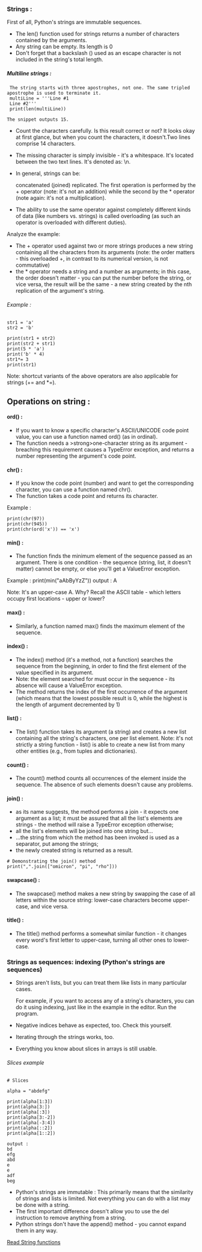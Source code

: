 ### Strings :
First of all, Python's strings are immutable sequences.
- The len() function used for strings returns a number of characters contained by the arguments.
- Any string can be empty. Its length is 0
- Don't forget that a backslash (\) used as an escape character is not included in the string's total length.
##### Multiline strings :
     The string starts with three apostrophes, not one. The same tripled apostrophe is used to terminate it.
     multiLine = '''Line #1
     Line #2'''
     print(len(multiLine))

    The snippet outputs 15.

- Count the characters carefully. Is this result correct or not? It looks okay at first glance, but when you count the characters, it doesn't.Two lines comprise 14 characters.
- The missing character is simply invisible - it's a whitespace. It's located between the two text lines. It's denoted as: \n.

- In general, strings can be:

    concatenated (joined)
    replicated.
    The first operation is performed by the + operator (note: it's not an addition) while the second by the * operator (note again: it's not a multiplication).

- The ability to use the same operator against completely different kinds of data (like numbers vs. strings) is called overloading (as such an operator is overloaded with different duties).

Analyze the example:

 - The + operator used against two or more strings produces a new string containing all the characters from its arguments (note: the order matters - this overloaded +, in contrast to its numerical version, is not commutative)
 - the * operator needs a string and a number as arguments; in this case, the order doesn't matter - you can put the number before the string, or vice versa, the result will be the same - a new string created by the nth replication of the argument's string.
###### Example :
```
str1 = 'a'
str2 = 'b'

print(str1 + str2)
print(str2 + str1)
print(5 * 'a')
print('b' * 4)
str1*= 3
print(str1)
```
Note: shortcut variants of the above operators are also applicable for strings (+= and *=).


## Operations on string :
#### ord() : 
- If you want to know a specific character's ASCII/UNICODE code point value, you can use a function named ord() (as in ordinal).
- The function needs a >strong>one-character string as its argument - breaching this requirement causes a TypeError exception, and returns a number representing the argument's code point.

#### chr() :
- If you know the code point (number) and want to get the corresponding character, you can use a function named chr().
- The function takes a code point and returns its character.

Example : 
```
print(chr(97))
print(chr(945))
print(chr(ord('x')) == 'x')
```

#### min() :
- The function finds the minimum element of the sequence passed as an argument. There is one condition - the sequence (string, list, it doesn't matter) cannot be empty, or else you'll get a ValueError exception.

Example :
print(min("aAbByYzZ"))
output : A 

Note: It's an upper-case A. Why? Recall the ASCII table - which letters occupy first locations - upper or lower?

#### max() :
- Similarly, a function named max() finds the maximum element of the sequence.

#### index() : 
- The index() method (it's a method, not a function) searches the sequence from the beginning, in order to find the first element of the value specified in its argument.
- Note: the element searched for must occur in the sequence - its absence will cause a ValueError exception.
- The method returns the index of the first occurrence of the argument (which means that the lowest possible result is 0, while the highest is the length of argument decremented by 1)

#### list() :
- The list() function takes its argument (a string) and creates a new list containing all the string's characters, one per list element.
Note: it's not strictly a string function - list() is able to create a new list from many other entities (e.g., from tuples and dictionaries).

#### count() :
- The count() method counts all occurrences of the element inside the sequence. The absence of such elements doesn't cause any problems.

#### join() :
- as its name suggests, the method performs a join - it expects one argument as a list; it must be assured that all the list's elements are strings - the method will raise a TypeError exception otherwise;
- all the list's elements will be joined into one string but...
- ...the string from which the method has been invoked is used as a separator, put among the strings;
- the newly created string is returned as a result.
```
# Demonstrating the join() method
print(",".join(["omicron", "pi", "rho"]))
```

#### swapcase() :
- The swapcase() method makes a new string by swapping the case of all letters within the source string: lower-case characters become upper-case, and vice versa.

#### title() : 
- The title() method performs a somewhat similar function - it changes every word's first letter to upper-case, turning all other ones to lower-case.


### Strings as sequences: indexing (Python's strings are sequences)
- Strings aren't lists, but you can treat them like lists in many particular cases.
 
    For example, if you want to access any of a string's characters, you can do it using indexing, just like in the example in the editor. Run the program.
- Negative indices behave as expected, too. Check this yourself.
- Iterating through the strings works, too.
- Everything you know about slices in arrays is still usable.
###### Slices example 
```
# Slices

alpha = "abdefg"

print(alpha[1:3])
print(alpha[3:])
print(alpha[:3])
print(alpha[3:-2])
print(alpha[-3:4])
print(alpha[::2])
print(alpha[1::2])

output :
bd
efg
abd
e
e
adf
beg
```

- Python's strings are immutable : This primarily means that the similarity of strings and lists is limited. Not everything you can do with a list may be done with a string.
- The first important difference doesn't allow you to use the del instruction to remove anything from a string.
- Python strings don't have the append() method - you cannot expand them in any way.

[Read String functions](https://docs.python.org/3.4/library/stdtypes.html#string-methods)